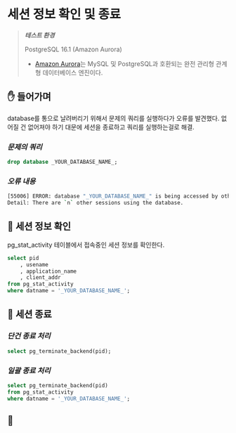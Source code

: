 # 세션 정보 확인 및 종료

> ***테스트 환경***
>
> PostgreSQL 16.1 (Amazon Aurora)
> - [Amazon Aurora](https://docs.aws.amazon.com/ko_kr/AmazonRDS/latest/AuroraUserGuide/CHAP_AuroraOverview.html)는 MySQL 및 PostgreSQL과 호환되는 완전 관리형 관계형 데이터베이스 엔진이다. 
>

## ✋ 들어가며
database를 통으로 날려버리기 위해서 문제의 쿼리를 실행하다가 오류를 발견했다.
없어질 건 없어져야 하기 대문에 세션을 종료하고 쿼리를 실행하는걸로 해결.

### ***문제의 쿼리***
```SQL
drop database _YOUR_DATABASE_NAME_;
```

### ***오류 내용***
```Bash
[55006] ERROR: database "_YOUR_DATABASE_NAME_" is being accessed by other users
Detail: There are `n` other sessions using the database.
```


## 🧹 세션 정보 확인
pg_stat_activity 테이블에서 접속중인 세션 정보를 확인한다.

```SQL
select pid
    , usename
    , application_name 
    , client_addr
from pg_stat_activity
where datname = '_YOUR_DATABASE_NAME_';
```


## 🧲 세션 종료

### ***단건 종료 처리***
```SQL
select pg_terminate_backend(pid);
```

### ***일괄 종료 처리***
```SQL
select pg_terminate_backend(pid)
from pg_stat_activity
where datname = '_YOUR_DATABASE_NAME_';
```

## 👋



